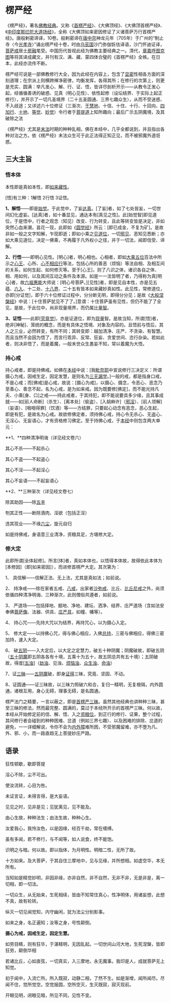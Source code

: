 # 楞严经

《楞严经》，著名[佛教经典](https://baike.baidu.com/item/佛教经典/2706290?fromModule=lemma_inlink)。又称《[首楞严经](https://baike.baidu.com/item/首楞严经/23150198?fromModule=lemma_inlink)》、《大佛顶经》、《大佛顶首楞严经》、《[中印度那烂陀大道场经](https://baike.baidu.com/item/中印度那烂陀大道场经/645407?fromModule=lemma_inlink)》，全称《大佛顶如来密因修证了义诸菩萨万行首楞严经》。唐般剌密谛译，10卷。般剌密谛在[唐中宗](https://baike.baidu.com/item/唐中宗/1346947?fromModule=lemma_inlink)神龙元年（705年）于广州的“制止寺〈今[光孝寺](https://baike.baidu.com/item/光孝寺?fromModule=lemma_inlink)〉”诵出楞严经十卷，时由[乌苌国](https://baike.baidu.com/item/乌苌国/1669647?fromModule=lemma_inlink)沙门弥伽铄佉译语，沙门怀迪证译，[菩萨戒](https://baike.baidu.com/item/菩萨戒/83305?fromModule=lemma_inlink)居士[房融](https://baike.baidu.com/item/房融/10018688?fromModule=lemma_inlink)笔受。中国历代皆视此经为佛教主要经典之一。清代，[章嘉呼图克图](https://baike.baidu.com/item/章嘉呼图克图/2001548?fromModule=lemma_inlink)等将其译成藏文，并刊有汉、满、藏、蒙四体合璧的《首楞严经》全帙。在日本，此经亦流传不断。

楞严经可说是一部佛教修行大全，因为此经在内容上，包含了[显密](https://baike.baidu.com/item/显密?fromModule=lemma_inlink)性相各方面的深刻道理；在宗派上则横跨禅净密律，均衡发挥，各得其所；在修行的次第上，则更是充实、圆满：举凡发心、解、行、证、悟，皆详尽剖析开示——从教令正发心起，经循循善诱的破惑、见真（明心见性）、依性起修（设坛结界、于实际上起正修行），并开示了一切凡圣境界（二十五圣圆通、三界七趣众生），从而不受迷惑、不入歧途；又详述六十位修证（三渐次、[干慧地](https://baike.baidu.com/item/干慧地/7235343?fromModule=lemma_inlink)、十信、十住、十行、十回向、[四加行](https://baike.baidu.com/item/四加行/4120744?fromModule=lemma_inlink)、[十地](https://baike.baidu.com/item/十地?fromModule=lemma_inlink)、[等觉](https://baike.baidu.com/item/等觉/11029387?fromModule=lemma_inlink)、[妙觉](https://baike.baidu.com/item/妙觉/8880996?fromModule=lemma_inlink)）令行者于[菩提道](https://baike.baidu.com/item/菩提道/6764442?fromModule=lemma_inlink)上知所趣向；最后广示五阴魔境，及其破除之法

《楞严经》尤其是[末法](https://baike.baidu.com/item/末法/7209935?fromModule=lemma_inlink)时期的种种乱相，佛在本经中，几乎全都说到，并且指出各种对治之方。依《楞严经》末法众生可于此正法得正知正见，而不被邪魔外道诳惑。

## 三大主旨

### 悟本体

本性即是真如本性，即[如来藏性](https://baike.baidu.com/item/如来藏性/7372806?fromModule=lemma_inlink)。

[悟]有三种：1解悟 2行悟 3证悟。

**1、解悟**——即是[始觉](https://baike.baidu.com/item/始觉/3445014?fromModule=lemma_inlink)。于此觉中，了妄[达真](https://baike.baidu.com/item/达真/3821003?fromModule=lemma_inlink)。[了妄]者，如了七处皆妄，一切世间幻化虚妄。[达真]者，如十番显见，通达本有[真见之性]。此[始觉智]即见道位，于是悟中，行者之观念（知见）改变、行为转变，且此等转变皆是决定，非如突然心血来潮，昙花一现，此即如《[圆觉经](https://baike.baidu.com/item/圆觉经/4153076?fromModule=lemma_inlink)》所云：[即已成金，不复为矿]。是故非如一般之文字知解，乍现即逝；即如小乘之[见道位](https://baike.baidu.com/item/见道位/1936637?fromModule=lemma_inlink)，一切[邪见](https://baike.baidu.com/item/邪见?fromModule=lemma_inlink)、恶知见悉断；亦如大乘见道位，决定一佛乘，不再履于凡外权小之径，并于一切法，闻即信受、谛解。

**2、行悟**——即明心见性。[明心]者，明心相也。心相者，即如[大乘五位](https://baike.baidu.com/item/大乘五位/4300634?fromModule=lemma_inlink)百法中所示之[心王](https://baike.baidu.com/item/心王/331134?fromModule=lemma_inlink)、心所、[心不相应行](https://baike.baidu.com/item/心不相应行/8477163?fromModule=lemma_inlink)等法，包括心所的善恶（烦恼）等法自相、及相互间的关系，如何生起、如何修灭等。至于[心王]，则了八识之体，诸识各自之体、相、用如何，以及其间互动之条件及本源。如是一一法皆明了者，乃得称为真[明心]者，故[六祖惠能](https://baike.baidu.com/item/六祖惠能/233016?fromModule=lemma_inlink)大师说：[明心号菩萨。][见性]者，即是见自本性，亦是见五蕴、[六入](https://baike.baidu.com/item/六入?fromModule=lemma_inlink)、十二处、[十八界](https://baike.baidu.com/item/十八界?fromModule=lemma_inlink)、二十五有皆本如来藏妙真如性。此见性，常修道位，亦即[分证觉]，即于六十位修证过程中，分分断无明，即得分分见；是故《[大般涅槃经](https://baike.baidu.com/item/大般涅槃经/2003943?fromModule=lemma_inlink)》中说：[十住菩萨犹见不了了。]意谓：十住菩萨虽有见性，但仍不能了了全见，是故，于此位中，尚非现量境界，而仍属比[量智](https://baike.baidu.com/item/量智/16417586?fromModule=lemma_inlink)。

**3、证悟**——此即[[究竟觉](https://baike.baidu.com/item/究竟觉/16641091?fromModule=lemma_inlink)]，亦是证道位，即为[现量](https://baike.baidu.com/item/现量/2805396?fromModule=lemma_inlink)智。是故当知，所谓[悟]者，绝非[神秘]、笼统的概念，而是有具体之悟境、对象及内容的。且悟前与悟后，其人之三业，必然转变，有所不同；其转变即：越加清净、庄严、不贪染、有智慧。而且当然不会因为悟了，而言行乖异、反常、狂妄、贪爱世间、恣行杂染。若如此者，则决非悟了，而是着魔，—般末世众生愚妄不知，常以着魔为大悟。

### **持心戒**

持心戒者，即是持佛戒。如佛在[本经](https://baike.baidu.com/item/本经/3116658?fromModule=lemma_inlink)中说：[我[毗奈耶](https://baike.baidu.com/item/毗奈耶/1931929?fromModule=lemma_inlink)中宣说修行三决定义：所谓摄心为戒，因戒生定，因定发慧，是则名为[三无漏学](https://baike.baidu.com/item/三无漏学/3307007?fromModule=lemma_inlink)。]一般的戒，都是指身口戒，不是心戒；而[佛戒]是心戒，故说：[摄心为戒]，以摄心、摄念，令恶心、恶念乃至善心、善念不起，名为心戒，是为如来戒。因为既要修[佛定]，而不能光持凡夫、小乘[身、口]之戒——持此戒者，于其持犯，即不能说要具多少缘，且其事成就——如[前人命断]（杀生）、[离本处]（偷盗）、[入胡麻许]（[邪淫](https://baike.baidu.com/item/邪淫/8869448?fromModule=lemma_inlink)）、[前人领解]（妄语）、[咽咽得罪]（饮酒）等——方结罪，只要起心动念有恶念，恶心生起，即是有犯，是故名为心戒。故欲修佛定者，须持佛心戒，持心令无杀心、无盗心、无淫心、无妄语心，才有资格修习佛定。至于持佛心戒，于[本经](https://baike.baidu.com/item/本经/3116658?fromModule=lemma_inlink)中则包含两大单元：

**1、**四种清净明诲（详见经文卷六）

其心不杀——不起杀心

其心不盗——不起盗心

其心不淫——不起淫心

其心不妄语——不起妄语心

**2、**三种渐次（详见经文卷七）

除其助因——除[五辛](https://baike.baidu.com/item/五辛/9685204?fromModule=lemma_inlink)

刳其正性——断除酒肉、淫欲（包括正淫）

违其现业——不缘[六尘](https://baike.baidu.com/item/六尘/412675?fromModule=lemma_inlink)，旋元自归

如是持佛戒，身语意三业清净，资粮具足，方堪修大定。

### 修大定

此即所谓[全体起修]。所言[体]者，真如本体也，以悟得本体故，故得依此本体为[本修因]（即[如来密因]），而进修首楞严大定。其次第为：

1、 具信解——信解正法、无上法，尤其是真如法；如前说。

2、 持净戒——除在家者五戒、[八戒](https://baike.baidu.com/item/八戒/3680226?fromModule=lemma_inlink)，出家者[沙弥戒](https://baike.baidu.com/item/沙弥戒/1262996?fromModule=lemma_inlink)、比丘、[比丘尼戒](https://baike.baidu.com/item/比丘尼戒/22984825?fromModule=lemma_inlink)之外，尚须依循四种清净明诲、三种渐次，此则僧俗共遵者，如前说。

3、 严道场——包括择地、掘地、净地、建坛、洒净、结界、庄严道场（含如法安奉佛[菩萨像](https://baike.baidu.com/item/菩萨像/12547111?fromModule=lemma_inlink)、法器、供具、[庄严具](https://baike.baidu.com/item/庄严具/23158971?fromModule=lemma_inlink)，如幢、幡等）。

4、 持心咒——先持大咒以为结界，再持咒心，以为摄心入定。

5、 修大定——以持佛心咒，得与佛心相应，入佛[总持](https://baike.baidu.com/item/总持/9606743?fromModule=lemma_inlink)，三密与佛相应，得佛三密加持，速入大定。

6、 破[五阴](https://baike.baidu.com/item/五阴?fromModule=lemma_inlink)——入大定后，以大定之定慧力，破五十种阴魔；阴魔破故，即破五阴（[五十阴魔](https://baike.baidu.com/item/五十阴魔/6998518?fromModule=lemma_inlink)即五阴各各有十境，五乘十为五十，故五阴总共有五十境）；五阴破故，得度[[五浊](https://baike.baidu.com/item/五浊/11006700?fromModule=lemma_inlink)]（[劫浊](https://baike.baidu.com/item/劫浊/866469?fromModule=lemma_inlink)、见浊、[烦恼浊](https://baike.baidu.com/item/烦恼浊/18680217?fromModule=lemma_inlink)、[众生浊](https://baike.baidu.com/item/众生浊/18680210?fromModule=lemma_inlink)、[命浊](https://baike.baidu.com/item/命浊/7581949?fromModule=lemma_inlink)）

7、证[三昧](https://baike.baidu.com/item/三昧?fromModule=lemma_inlink)——[五阴魔](https://baike.baidu.com/item/五阴魔/387185?fromModule=lemma_inlink)破，即身[证得](https://baike.baidu.com/item/证得/9923981?fromModule=lemma_inlink)三昧，究竟、坚固、不动。

8、证圆通——证三昧故，以三昧力照破六和合，复归一精明，无复根隔，内外圆通，诸根互用，身心无碍，理事无碍，是名圆通。

楞严法门之精要，一言以蔽之，即是[首楞严三昧](https://baike.baidu.com/item/首楞严三昧?fromModule=lemma_inlink)。虽然其他经典也讲种种三昧，甚至三昧的修法，然而最完整、圆满的，莫过于本经所开示的首楞严三昧。何以故，本经从开始修定前的信、解、悟、入之[资粮位](https://baike.baidu.com/item/资粮位/10039053?fromModule=lemma_inlink)，到正行的修行、证果，整个过程，其间修行者会碰到的种种困难、岔道（例如三界七趣）、以及困难的排除、岔道的避免，一一详细解说，令你不会为[内外障](https://baike.baidu.com/item/内外障/10784169?fromModule=lemma_inlink)难所困，不受邪魔留难，亦不堕为凡、外、邪、小，而一路直趋无上菩提妙庄严路。

## 语录

狂性顿歇，歇即菩提

淫心不除，尘不可出。

使汝流转，心目为咎。

未证言证，未得言得，是大妄语。

见见之时，见非是见；见犹离见，见不能及。

由心生故，种种法生；由法生故，种种心生。

汝爱我心，我怜汝色，以是因缘，经百千劫，常在缠缚。

虽有多闻，若不修行，与不闻等，如人说食，终不能饱。

识明之与暗。何以故。即以指体，为月明性。明暗二性，无所了故。

十方如来。及大菩萨，于其自住三摩地中，见与见缘，并所想相。如虚空华，本无所有。

当知如是精觉妙明，非因非缘，亦非自然，非不自然，无非不非，无是非是，离一切相，即一切法。

一切众生，从无始来，生死相续，皆由不知常住真心，性净明体，用诸妄想，此想不真，故有轮转。

纵灭一切见闻觉知，内守幽闲，犹为法尘分别影事。

如来之身，名正遍知；汝等之身，号性颠倒。

**摄心为戒，因戒生定，因定生慧。**

如劳目睛，则有狂华，于湛精明，无因乱起。一切世间山河大地，生死涅槃，皆即狂劳，颠倒华相

若诸比丘，心如直弦，一切真实，入三摩地，永无魔事。我印是人，成就菩萨无上知觉。

初于闻中，入流亡所。所入既寂，动静二相，了然不生。如是渐增，闻所闻尽。尽闻不住，觉所觉空。空觉报圆，空所空灭，生灭既寂，寂灭现前。

开眼见明，闭眼见暗，所见不同，见性不变。